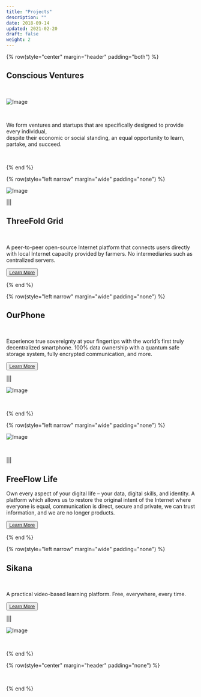 ```yaml
---
title: "Projects"
description: ""
date: 2018-09-14
updated: 2021-02-20
draft: false
weight: 2
---
```


<div class="container mx-auto">

<!-- section 1 (co-found) -->

{% row(style="center" margin="header" padding="both") %}

## Conscious Ventures

<br>

![Image](img/venture.png#medium#mx-auto)

<br>

<p>
We form ventures and startups that are specifically designed to provide every individual, 
<br>
despite their economic or social standing, an equal opportunity to learn, partake, and succeed.
</p>

<br>

{% end %}

{% row(style="left narrow" margin="wide" padding="none") %}

![Image](img/tff.png#medium#mx-auto)

|||


## ThreeFold Grid
<br>
<p>
A peer-to-peer open-source Internet platform that connects users directly with local Internet capacity provided by farmers. No intermediaries such as centralized servers.
</p>


<button>[Learn More](/projects/tfgrid/)</button>

{% end %}

{% row(style="left narrow" margin="wide" padding="none") %}

## OurPhone
<br>
<p>
Experience true sovereignty at your fingertips with the world’s first truly decentralized smartphone. 100% data ownership with a quantum safe storage system, fully encrypted communication, and more.
</p>


<button>[Learn More](/projects/ourphone/)</button>


|||

![Image](img/ourphone.png#medium#mx-auto)

<br>

{% end %}

{% row(style="left narrow" margin="wide" padding="none") %}

![Image](img/ff.png#medium#mx-auto)

<br>


|||


## FreeFlow Life

<p>
Own every aspect of your digital life – your data, digital skills, and identity. A platform which allows us to restore the original intent of the Internet where everyone is equal, communication is direct, secure and private, we can trust information, and we are no longer products.
</p>


<button>[Learn More](/projects/freeflow/)</button>


{% end %}


{% row(style="left narrow" margin="wide" padding="none") %}

## Sikana
<br>
<p>
A practical video-based learning platform. Free, everywhere, every time.
</p>

<button>[Learn More](/projects/sikana/)</button>

|||

![Image](img/sikana.png#medium#mx-auto)

<br>

{% end %}

<!-- section 1 (co-found) -->

{% row(style="center" margin="header" padding="none") %}

<br>

{% end %}

</div>


